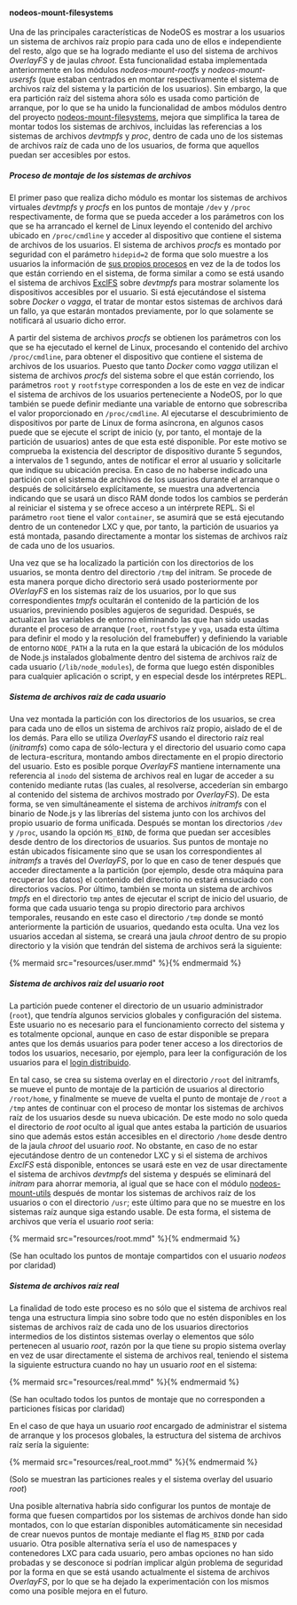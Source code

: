 #### nodeos-mount-filesystems

Una de las principales características de NodeOS es mostrar a los usuarios un
sistema de archivos raíz propio para cada uno de ellos e independiente del resto,
algo que se ha logrado mediante el uso del sistema de archivos *OverlayFS* y de
jaulas *chroot*. Esta funcionalidad estaba implementada anteriormente en los
módulos *nodeos-mount-rootfs* y *nodeos-mount-usersfs* (que estaban centrados en
montar respectivamente el sistema de archivos raíz del sistema y la partición de
los usuarios). Sin embargo, la que era partición raíz del sistema ahora sólo es
usada como partición de arranque, por lo que se ha unido la funcionalidad de
ambos módulos dentro del proyecto
[nodeos-mount-filesystems](https://github.com/piranna/nodeos-mount-filesystems),
mejora que simplifica la tarea de montar todos los sistemas de archivos,
incluidas las referencias a los sistemas de archivos *devtmpfs* y *proc*, dentro
de cada uno de los sistemas de archivos raíz de cada uno de los usuarios, de
forma que aquellos puedan ser accesibles por estos.

##### Proceso de montaje de los sistemas de archivos

El primer paso que realiza dicho módulo es montar los sistemas de archivos
virtuales *devtmpfs* y *procfs* en los puntos de montaje `/dev` y `/proc`
respectivamente, de forma que se pueda acceder a los parámetros con los que se
ha arrancado el kernel de Linux leyendo el contenido del archivo ubicado en
`/proc/cmdline` y acceder al dispositivo que contiene el sistema de archivos de
los usuarios. El sistema de archivos *procfs* es montado por seguridad con el
parámetro `hidepid=2` de forma que solo muestre a los usuarios la información de
[sus propios procesos](http://www.cyberciti.biz/faq/linux-hide-processes-from-other-users)
en vez de la de todos los que están corriendo en el sistema, de forma similar a
como se está usando el sistema de archivos [ExclFS](ExclFS.md) sobre *devtmpfs*
para mostrar solamente los dispositivos accesibles por el usuario. Si está
ejecutándose el sistema sobre *Docker* o *vagga*, el tratar de montar estos
sistemas de archivos dará un fallo, ya que estarán montados previamente, por lo
que solamente se notificará al usuario dicho error.

A partir del sistema de archivos *procfs* se obtienen los parámetros con los que
se ha ejecutado el kernel de Linux, procesando el contenido del archivo
`/proc/cmdline`, para obtener el dispositivo que contiene el sistema de archivos
de los usuarios. Puesto que tanto *Docker* como *vagga* utilizan el sistema de
archivos *procfs* del sistema sobre el que están corriendo, los parámetros
`root` y `rootfstype` corresponden a los de este en vez de indicar el sistema de
archivos de los usuarios perteneciente a NodeOS, por lo que también se puede
definir mediante una variable de entorno que sobrescriba el valor proporcionado
en `/proc/cmdline`. Al ejecutarse el descubrimiento de dispositivos por parte de
Linux de forma asíncrona, en algunos casos puede que se ejecute el script de
inicio (y, por tanto, el montaje de la partición de usuarios) antes de que esta
esté disponible. Por este motivo se comprueba la existencia del descriptor de
dispositivo durante 5 segundos, a intervalos de 1 segundo, antes de notificar el
error al usuario y solicitarle que indique su ubicación precisa. En caso de no
haberse indicado una partición con el sistema de archivos de los usuarios
durante el arranque o después de solicitárselo explícitamente, se muestra una
advertencia indicando que se usará un disco RAM donde todos los cambios se
perderán al reiniciar el sistema y se ofrece acceso a un intérprete REPL. Si el
parámetro `root` tiene el valor `container`, se asumirá que se está ejecutando
dentro de un contenedor LXC y que, por tanto, la partición de usuarios ya está
montada, pasando directamente a montar los sistemas de archivos raíz de cada uno
de los usuarios.

Una vez que se ha localizado la partición con los directorios de los usuarios,
se monta dentro del directorio `/tmp` del initram. Se procede de esta manera
porque dicho directorio será usado posteriormente por *OVerlayFS* en los
sistemas raíz de los usuarios, por lo que sus correspondientes *tmpfs* ocultarán
el contenido de la partición de los usuarios, previniendo posibles agujeros de
seguridad. Después, se actualizan las variables de entorno eliminando las que
han sido usadas durante el proceso de arranque (`root`, `rootfstype` y `vga`,
usada esta última para definir el modo y la resolución del framebuffer) y
definiendo la variable de entorno `NODE_PATH` a la ruta en la que estará la
ubicación de los módulos de Node.js instalados globalmente dentro del sistema de
archivos raíz de cada usuario (`/lib/node_modules`), de forma que luego estén
disponibles para cualquier aplicación o script, y en especial desde los
intérpretes REPL.

##### Sistema de archivos raíz de cada usuario

Una vez montada la partición con los directorios de los usuarios, se crea para
cada uno de ellos un sistema de archivos raíz propio, aislado de el de los
demás. Para ello se utiliza *OverlayFS* usando el directorio raíz real
(*initramfs*) como capa de sólo-lectura y el directorio del usuario como capa de
lectura-escritura, montando ambos directamente en el propio directorio del
usuario. Esto es posible porque *OverlayFS* mantiene internamente una referencia
al `inodo` del sistema de archivos real en lugar de acceder a su contenido
mediante rutas (las cuales, al resolverse, accederían sin embargo al contenido
del sistema de archivos mostrado por *OverlayFS*). De esta forma, se ven
simultáneamente el sistema de archivos *initramfs* con el binario de Node.js y
las librerías del sistema junto con los archivos del propio usuario de forma
unificada. Después se montan los directorios `/dev` y `/proc`, usando la opción
`MS_BIND`, de forma que puedan ser accesibles desde dentro de los directorios de
usuarios. Sus puntos de montaje no están ubicados físicamente sino que se usan
los correspondientes al *initramfs* a través del *OverlayFS*, por lo que en caso
de tener después que acceder directamente a la partición (por ejemplo, desde
otra máquina para recuperar los datos) el contenido del directorio no estará
ensuciado con directorios vacíos. Por último, también se monta un sistema de
archivos *tmpfs* en el directorio `tmp` antes de ejecutar el script de inicio
del usuario, de forma que cada usuario tenga su propio directorio para archivos
temporales, reusando en este caso el directorio `/tmp` donde se montó
anteriormente la partición de usuarios, quedando esta oculta. Una vez los
usuarios accedan al sistema, se creará una jaula *chroot* dentro de su propio
directorio y la visión que tendrán del sistema de archivos será la siguiente:

{% mermaid src="resources/user.mmd" %}{% endmermaid %}

##### Sistema de archivos raíz del usuario *root*

La partición puede contener el directorio de un usuario administrador (`root`),
que tendría algunos servicios globales y configuración del sistema. Este usuario
no es necesario para el funcionamiento correcto del sistema y es totalmente
opcional, aunque en caso de estar disponible se prepara antes que los demás
usuarios para poder tener acceso a los directorios de todos los usuarios,
necesario, por ejemplo, para leer la configuración de los usuarios para el
[login distribuido](logon.md).

En tal caso, se crea su sistema overlay en el directorio `/root` del initramfs,
se mueve el punto de montaje de la partición de usuarios al directorio
`/root/home`, y finalmente se mueve de vuelta el punto de montaje de `/root` a
`/tmp` antes de continuar con el proceso de montar los sistemas de archivos raíz
de los usuarios desde su nueva ubicación. De este modo no solo queda el
directorio de *root* oculto al igual que antes estaba la partición de usuarios
sino que además estos están accesibles en el directorio `/home` desde dentro de
la jaula *chroot* del usuario *root*. No obstante, en caso de no estar
ejecutándose dentro de un contenedor LXC y si el sistema de archivos *ExclFS*
está disponible, entonces se usará este en vez de usar directamente el sistema
de archivos *devtmpfs* del sistema y después se eliminará del *initram* para
ahorrar memoria, al igual que se hace con el módulo
[nodeos-mount-utils](nodeos-mount-utils.md) después de montar los sistemas de
archivos raíz de los usuarios o con el directorio `/usr`; este último para que
no se muestre en los sistemas raíz aunque siga estando usable. De esta forma, el
sistema de archivos que vería el usuario *root* seria:

{% mermaid src="resources/root.mmd" %}{% endmermaid %}

(Se han ocultado los puntos de montaje compartidos con el usuario *nodeos* por
claridad)

##### Sistema de archivos raíz real

La finalidad de todo este proceso es no sólo que el sistema de archivos real
tenga una estructura limpia sino sobre todo que no estén disponibles en los
sistemas de archivos raíz de cada uno de los usuarios directorios intermedios de
los distintos sistemas overlay o elementos que sólo pertenecen al usuario
*root*, razón por la que tiene su propio sistema overlay en vez de usar
directamente el sistema de archivos real, teniendo el sistema la siguiente
estructura cuando no hay un usuario *root* en el sistema:

{% mermaid src="resources/real.mmd" %}{% endmermaid %}

(Se han ocultado todos los puntos de montaje que no corresponden a particiones
físicas por claridad)

En el caso de que haya un usuario *root* encargado de administrar el sistema
de arranque y los procesos globales, la estructura del sistema de archivos raíz
sería la siguiente:

{% mermaid src="resources/real_root.mmd" %}{% endmermaid %}

(Solo se muestran las particiones reales y el sistema overlay del usuario *root*)

Una posible alternativa habría sido configurar los puntos de montaje de forma
que fuesen compartidos por los sistemas de archivos donde han sido montados, con
lo que estarían disponibles automáticamente sin necesidad de crear nuevos puntos
de montaje mediante el flag `MS_BIND` por cada usuario. Otra posible alternativa
sería el uso de namespaces y contenedores LXC para cada usuario, pero ambas
opciones no han sido probadas y se desconoce si podrían implicar algún problema
de seguridad por la forma en que se está usando actualmente el sistema de
archivos *OverlayFS*, por lo que se ha dejado la experimentación con los mismos
como una posible mejora en el futuro.

